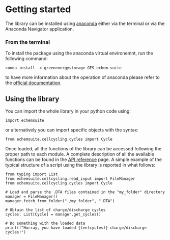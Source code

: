 # Getting started

The library can be installed using [anaconda](https://www.anaconda.com/products/distribution) either via the terminal or via the Anaconda Navigator application.

### From the terminal
To install the package using the anaconda virtual environemnt, run the following command:

```
conda install -c greenenergystorage GES-echem-suite
```

to have more information about the operation of anaconda please refer to the [official documentation](https://docs.anaconda.com/anacondaorg/).

## Using the library

You can import the whole library in your python code using:
```
import echemsuite
```

or alternatively you can import specific objects with the syntax:
```
from echemsuite.cellcycling.cycles import Cycle
```

Once loaded, all the functions of the library can be accessed following the proper path to each module. A complete description of all the available functions can be found in the [API reference](API_Reference) page. A simple example of the typical structure of a script using the library is reported in what follows:

```
from typing import List
from echemsuite.cellcycling.read_input import FileManager
from echemsuite.cellcycling.cycles import Cycle

# Load and parse the .DTA files contained in the "my_folder" directory
manager = FileManager()
manager.fetch_from_folder("./my_folder", ".DTA")

# Obtain the list of charge/discharge cycles
cycles: List[Cycle] = manager.get_cycles()

# Do something with the loaded data
print(f"Hurray, you have loaded {len(cycles)} charge/discharge cycles!")
```